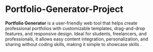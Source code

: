 # Portfolio-Generator-Project
**Portfolio Generator** is a user-friendly web tool that helps create professional portfolios with customizable templates, drag-and-drop features, and responsive design. Ideal for students, freelancers, and professionals, it allows easy content integration, personalization, and sharing without coding skills, making it simple to showcase skills .

